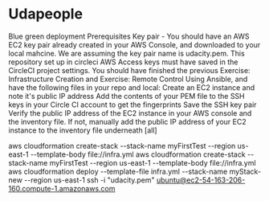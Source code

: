 # Udapeople

Blue green deployment
 Prerequisites
Key pair - You should have an AWS EC2 key pair already created in your AWS Console, and downloaded to your local mahcine. We are assuming the key pair name is udacity.pem.
This repository set up in circleci
AWS Access keys must have saved in the CircleCI project settings.
You should have finished the previous Exercise: Infrastructure Creation and Exercise: Remote Control Using Ansible, and have the following files in your repo and local:
Create an EC2 instance and note it's public IP address
Add the contents of your PEM file to the SSH keys in your Circle CI account to get the fingerprints
Save the SSH key pair
Verify the public IP address of the EC2 instance in your AWS console and the inventory file. If not, manually add the public IP address of your EC2 instance to the inventory file underneath [all]



aws cloudformation create-stack --stack-name myFirstTest --region us-east-1 --template-body file://infra.yml
aws cloudformation create-stack --stack-name myFirstTest --region us-east-1 --template-body file://infra.yml
aws cloudformation deploy --template-file infra.yml --stack-name myStack-new --region us-east-1 
ssh -i "udacity.pem" ubuntu@ec2-54-163-206-160.compute-1.amazonaws.com
